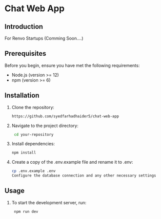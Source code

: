 # Chat Web App

## Introduction
For Renvo Startups (Comming Soon....)
## Prerequisites

Before you begin, ensure you have met the following requirements:

- Node.js (version >= 12)
- npm (version >= 6)

## Installation

1. Clone the repository:

   ```bash
   https://github.com/syedfarhadhaider5/chat-web-app
2. Navigate to the project directory:
   ```bash
    cd your-repository
3. Install dependencies:
   ```bash
   npm install
4. Create a copy of the .env.example file and rename it to .env:
    ```bash
    cp .env.example .env
    Configure the database connection and any other necessary settings in the .env file.
## Usage
1. To start the development server, run:
   ```bash
    npm run dev